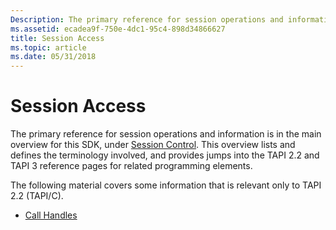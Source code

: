 ```yaml
---
Description: The primary reference for session operations and information is in the main overview for this SDK, under Session Control.
ms.assetid: ecadea9f-750e-4dc1-95c4-898d34866627
title: Session Access
ms.topic: article
ms.date: 05/31/2018
---
```


# Session Access

The primary reference for session operations and information is in the main overview for this SDK, under [Session Control](https://msdn.microsoft.com/library/ms734195(v=VS.85).aspx). This overview lists and defines the terminology involved, and provides jumps into the TAPI 2.2 and TAPI 3 reference pages for related programming elements.

The following material covers some information that is relevant only to TAPI 2.2 (TAPI/C).

-   [Call Handles](call-handles.md)

 

 




